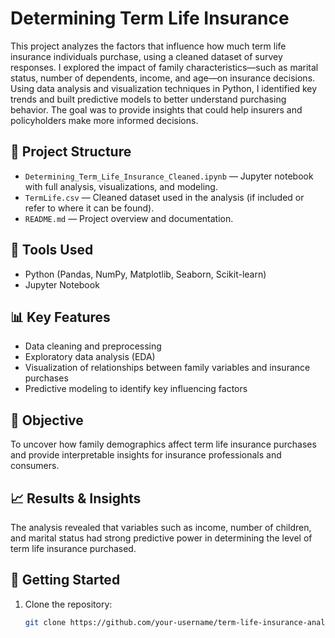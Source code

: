 # Determining Term Life Insurance

This project analyzes the factors that influence how much term life insurance individuals purchase, using a cleaned dataset of survey responses. I explored the impact of family characteristics—such as marital status, number of dependents, income, and age—on insurance decisions. Using data analysis and visualization techniques in Python, I identified key trends and built predictive models to better understand purchasing behavior. The goal was to provide insights that could help insurers and policyholders make more informed decisions.

## 📂 Project Structure

- `Determining_Term_Life_Insurance_Cleaned.ipynb` — Jupyter notebook with full analysis, visualizations, and modeling.
- `TermLife.csv` — Cleaned dataset used in the analysis (if included or refer to where it can be found).
- `README.md` — Project overview and documentation.

## 🔧 Tools Used

- Python (Pandas, NumPy, Matplotlib, Seaborn, Scikit-learn)
- Jupyter Notebook

## 📊 Key Features

- Data cleaning and preprocessing
- Exploratory data analysis (EDA)
- Visualization of relationships between family variables and insurance purchases
- Predictive modeling to identify key influencing factors

## 📌 Objective

To uncover how family demographics affect term life insurance purchases and provide interpretable insights for insurance professionals and consumers.

## 📈 Results & Insights

The analysis revealed that variables such as income, number of children, and marital status had strong predictive power in determining the level of term life insurance purchased.

## 🚀 Getting Started

1. Clone the repository:
   ```bash
   git clone https://github.com/your-username/term-life-insurance-analysis.git
